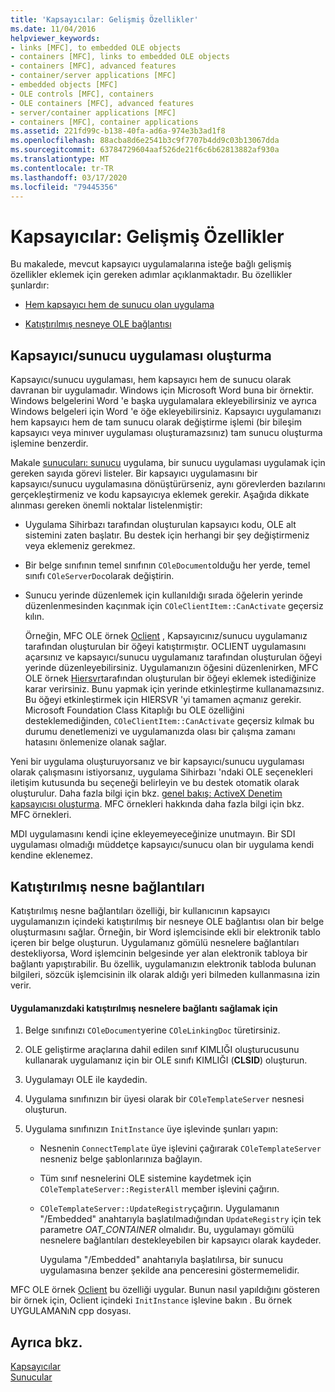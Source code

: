 ```yaml
---
title: 'Kapsayıcılar: Gelişmiş Özellikler'
ms.date: 11/04/2016
helpviewer_keywords:
- links [MFC], to embedded OLE objects
- containers [MFC], links to embedded OLE objects
- containers [MFC], advanced features
- container/server applications [MFC]
- embedded objects [MFC]
- OLE controls [MFC], containers
- OLE containers [MFC], advanced features
- server/container applications [MFC]
- containers [MFC], container applications
ms.assetid: 221fd99c-b138-40fa-ad6a-974e3b3ad1f8
ms.openlocfilehash: 88acba8d6e2541b3c9f7707b4dd9c03b13067dda
ms.sourcegitcommit: 63784729604aaf526de21f6c6b62813882af930a
ms.translationtype: MT
ms.contentlocale: tr-TR
ms.lasthandoff: 03/17/2020
ms.locfileid: "79445356"
---
```

# <a name="containers-advanced-features"></a>Kapsayıcılar: Gelişmiş Özellikler

Bu makalede, mevcut kapsayıcı uygulamalarına isteğe bağlı gelişmiş özellikler eklemek için gereken adımlar açıklanmaktadır. Bu özellikler şunlardır:

- [Hem kapsayıcı hem de sunucu olan uygulama](#_core_creating_a_container_server_application)

- [Katıştırılmış nesneye OLE bağlantısı](#_core_links_to_embedded_objects)

##  <a name="_core_creating_a_container_server_application"></a>Kapsayıcı/sunucu uygulaması oluşturma

Kapsayıcı/sunucu uygulaması, hem kapsayıcı hem de sunucu olarak davranan bir uygulamadır. Windows için Microsoft Word buna bir örnektir. Windows belgelerini Word 'e başka uygulamalara ekleyebilirsiniz ve ayrıca Windows belgeleri için Word 'e öğe ekleyebilirsiniz. Kapsayıcı uygulamanızı hem kapsayıcı hem de tam sunucu olarak değiştirme işlemi (bir bileşim kapsayıcı veya minıver uygulaması oluşturamazsınız) tam sunucu oluşturma işlemine benzerdir.

Makale [sunucuları: sunucu](../mfc/servers-implementing-a-server.md) uygulama, bir sunucu uygulaması uygulamak için gereken sayıda görevi listeler. Bir kapsayıcı uygulamasını bir kapsayıcı/sunucu uygulamasına dönüştürürseniz, aynı görevlerden bazılarını gerçekleştirmeniz ve kodu kapsayıcıya eklemek gerekir. Aşağıda dikkate alınması gereken önemli noktalar listelenmiştir:

- Uygulama Sihirbazı tarafından oluşturulan kapsayıcı kodu, OLE alt sistemini zaten başlatır. Bu destek için herhangi bir şey değiştirmeniz veya eklemeniz gerekmez.

- Bir belge sınıfının temel sınıfının `COleDocument`olduğu her yerde, temel sınıfı `COleServerDoc`olarak değiştirin.

- Sunucu yerinde düzenlemek için kullanıldığı sırada öğelerin yerinde düzenlenmesinden kaçınmak için `COleClientItem::CanActivate` geçersiz kılın.

   Örneğin, MFC OLE örnek [Oclient](../overview/visual-cpp-samples.md) , Kapsayıcınız/sunucu uygulamanız tarafından oluşturulan bir öğeyi katıştırmıştır. OCLIENT uygulamasını açarsınız ve kapsayıcı/sunucu uygulamanız tarafından oluşturulan öğeyi yerinde düzenleyebilirsiniz. Uygulamanızın öğesini düzenlenirken, MFC OLE örnek [Hiersvr](../overview/visual-cpp-samples.md)tarafından oluşturulan bir öğeyi eklemek istediğinize karar verirsiniz. Bunu yapmak için yerinde etkinleştirme kullanamazsınız. Bu öğeyi etkinleştirmek için HIERSVR 'yi tamamen açmanız gerekir. Microsoft Foundation Class Kitaplığı bu OLE özelliğini desteklemediğinden, `COleClientItem::CanActivate` geçersiz kılmak bu durumu denetlemenizi ve uygulamanızda olası bir çalışma zamanı hatasını önlemenize olanak sağlar.

Yeni bir uygulama oluşturuyorsanız ve bir kapsayıcı/sunucu uygulaması olarak çalışmasını istiyorsanız, uygulama Sihirbazı 'ndaki OLE seçenekleri iletişim kutusunda bu seçeneği belirleyin ve bu destek otomatik olarak oluşturulur. Daha fazla bilgi için bkz. [genel bakış: ActiveX Denetim kapsayıcısı oluşturma](../mfc/reference/creating-an-mfc-activex-control-container.md). MFC örnekleri hakkında daha fazla bilgi için bkz. MFC örnekleri.

MDI uygulamasını kendi içine ekleyemeyeceğinize unutmayın. Bir SDI uygulaması olmadığı müddetçe kapsayıcı/sunucu olan bir uygulama kendi kendine eklenemez.

##  <a name="_core_links_to_embedded_objects"></a>Katıştırılmış nesne bağlantıları

Katıştırılmış nesne bağlantıları özelliği, bir kullanıcının kapsayıcı uygulamanızın içindeki katıştırılmış bir nesneye OLE bağlantısı olan bir belge oluşturmasını sağlar. Örneğin, bir Word işlemcisinde ekli bir elektronik tablo içeren bir belge oluşturun. Uygulamanız gömülü nesnelere bağlantıları destekliyorsa, Word işlemcinin belgesinde yer alan elektronik tabloya bir bağlantı yapıştırabilir. Bu özellik, uygulamanızın elektronik tabloda bulunan bilgileri, sözcük işlemcisinin ilk olarak aldığı yeri bilmeden kullanmasına izin verir.

#### <a name="to-link-to-embedded-objects-in-your-application"></a>Uygulamanızdaki katıştırılmış nesnelere bağlantı sağlamak için

1. Belge sınıfınızı `COleDocument`yerine `COleLinkingDoc` türetirsiniz.

1. OLE geliştirme araçlarına dahil edilen sınıf KIMLIĞI oluşturucusunu kullanarak uygulamanız için bir OLE sınıfı KIMLIĞI (**CLSID**) oluşturun.

1. Uygulamayı OLE ile kaydedin.

1. Uygulama sınıfınızın bir üyesi olarak bir `COleTemplateServer` nesnesi oluşturun.

1. Uygulama sınıfınızın `InitInstance` üye işlevinde şunları yapın:

   - Nesnenin `ConnectTemplate` üye işlevini çağırarak `COleTemplateServer` nesneniz belge şablonlarınıza bağlayın.

   - Tüm sınıf nesnelerini OLE sistemine kaydetmek için `COleTemplateServer::RegisterAll` member işlevini çağırın.

   - `COleTemplateServer::UpdateRegistry`çağırın. Uygulamanın "/Embedded" anahtarıyla başlatılmadığından `UpdateRegistry` için tek parametre *OAT_CONTAINER* olmalıdır. Bu, uygulamayı gömülü nesnelere bağlantıları destekleyebilen bir kapsayıcı olarak kaydeder.

      Uygulama "/Embedded" anahtarıyla başlatılırsa, bir sunucu uygulamasına benzer şekilde ana penceresini göstermemelidir.

MFC OLE örnek [Oclient](../overview/visual-cpp-samples.md) bu özelliği uygular. Bunun nasıl yapıldığını gösteren bir örnek için, Oclient içindeki `InitInstance` işlevine bakın *.* Bu örnek UYGULAMANıN cpp dosyası.

## <a name="see-also"></a>Ayrıca bkz.

[Kapsayıcılar](../mfc/containers.md)<br/>
[Sunucular](../mfc/servers.md)
